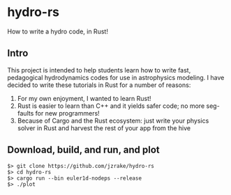 # hydro-rs
How to write a hydro code, in Rust!

## Intro
This project is intended to help students learn how to write fast, pedagogical hydrodynamics codes for use in astrophysics modeling. I have decided to write these tutorials in Rust for a number of reasons:

1. For my own enjoyment, I wanted to learn Rust!
2. Rust is easier to learn than C++ and it yields safer code; no more seg-faults for new programmers!
3. Because of Cargo and the Rust ecosystem: just write your physics solver in Rust and harvest the rest of your app from the hive

## Download, build, and run, and plot
```
$> git clone https://github.com/jzrake/hydro-rs
$> cd hydro-rs
$> cargo run --bin euler1d-nodeps --release
$> ./plot
```
